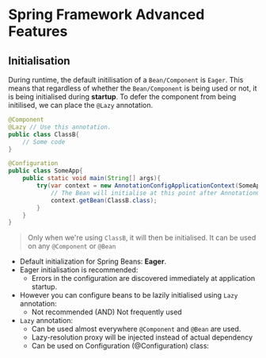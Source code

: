 # Spring Framework Advanced Features

## Initialisation

During runtime, the default initilisation of a `Bean/Component` is `Eager`. This means that regardless of whether the `Bean/Component` is being used or not, it is being initialised during **startup**. To defer the component from being initilised, we can place the `@Lazy` annotation.

```Java
@Component
@Lazy // Use this annotation.
public class ClassB{
    // Some code
}

@Configuration
public class SomeApp{
    public static void main(String[] args){
        try(var context = new AnnotationConfigApplicationContext(SomeApp.class)){
            // The Bean will initialise at this point after AnnotationConfigApplicationContext
            context.getBean(ClassB.class);
        }
    }
}
```

> Only when we're using `ClassB`, it will then be initialised. It can be used on any `@Component` or `@Bean`

- Default initialization for Spring Beans: **Eager**.
- Eager initialisation is recommended:
  - Errors in the configuration are discovered immediately at application startup.
- However you can configure beans to be lazily initialised using `Lazy` annotation:
  - Not recommended (AND) Not frequently used
- `Lazy` annotation:
  - Can be used almost everywhere `@Component` and `@Bean` are used.
  - Lazy-resolution proxy will be injected instead of actual dependency
  - Can be used on Configuration (@Configuration) class:
